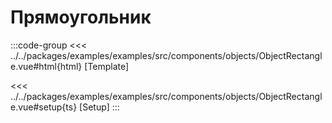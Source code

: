 # Прямоугольник

<script lang="ts" setup>
import MapComponent from 'examples/src/components/objects/ObjectRectangle.vue';
</script>

<map-component/>

:::code-group
<<< ../../packages/examples/examples/src/components/objects/ObjectRectangle.vue#html{html} [Template]

<<< ../../packages/examples/examples/src/components/objects/ObjectRectangle.vue#setup{ts} [Setup]
:::
